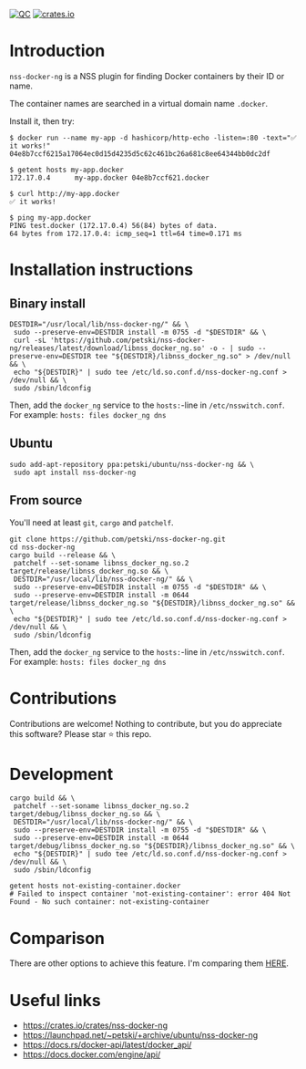 [![QC](https://github.com/petski/nss-docker-ng/actions/workflows/qc.yml/badge.svg)](https://github.com/petski/nss-docker-ng/actions/workflows/qc.yml)
[![crates.io](https://img.shields.io/crates/v/nss-docker-ng.svg)](https://crates.io/crates/nss-docker-ng)

# Introduction

`nss-docker-ng` is a NSS plugin for finding Docker containers by their ID or name.

The container names are searched in a virtual domain name `.docker`.

Install it, then try:

```
$ docker run --name my-app -d hashicorp/http-echo -listen=:80 -text="✅ it works!"
04e8b7ccf6215a17064ec0d15d4235d5c62c461bc26a681c8ee64344bb0dc2df

$ getent hosts my-app.docker
172.17.0.4      my-app.docker 04e8b7ccf621.docker

$ curl http://my-app.docker
✅ it works!

$ ping my-app.docker
PING test.docker (172.17.0.4) 56(84) bytes of data.
64 bytes from 172.17.0.4: icmp_seq=1 ttl=64 time=0.171 ms
```

# Installation instructions

## Binary install

```
DESTDIR="/usr/local/lib/nss-docker-ng/" && \
 sudo --preserve-env=DESTDIR install -m 0755 -d "$DESTDIR" && \
 curl -sL 'https://github.com/petski/nss-docker-ng/releases/latest/download/libnss_docker_ng.so' -o - | sudo --preserve-env=DESTDIR tee "${DESTDIR}/libnss_docker_ng.so" > /dev/null && \
 echo "${DESTDIR}" | sudo tee /etc/ld.so.conf.d/nss-docker-ng.conf > /dev/null && \
 sudo /sbin/ldconfig
```

Then, add the `docker_ng` service to the `hosts:`-line in `/etc/nsswitch.conf`. For example: `hosts: files docker_ng dns`

## Ubuntu

```
sudo add-apt-repository ppa:petski/ubuntu/nss-docker-ng && \
 sudo apt install nss-docker-ng
```

## From source

You'll need at least `git`, `cargo` and `patchelf`.

```
git clone https://github.com/petski/nss-docker-ng.git
cd nss-docker-ng
cargo build --release && \
 patchelf --set-soname libnss_docker_ng.so.2 target/release/libnss_docker_ng.so && \
 DESTDIR="/usr/local/lib/nss-docker-ng/" && \
 sudo --preserve-env=DESTDIR install -m 0755 -d "$DESTDIR" && \
 sudo --preserve-env=DESTDIR install -m 0644 target/release/libnss_docker_ng.so "${DESTDIR}/libnss_docker_ng.so" && \
 echo "${DESTDIR}" | sudo tee /etc/ld.so.conf.d/nss-docker-ng.conf > /dev/null && \
 sudo /sbin/ldconfig
```

Then, add the `docker_ng` service to the `hosts:`-line in `/etc/nsswitch.conf`. For example: `hosts: files docker_ng dns`

# Contributions

Contributions are welcome! Nothing to contribute, but you do appreciate this software? Please star :star: this repo.

# Development

```
cargo build && \
 patchelf --set-soname libnss_docker_ng.so.2 target/debug/libnss_docker_ng.so && \
 DESTDIR="/usr/local/lib/nss-docker-ng/" && \
 sudo --preserve-env=DESTDIR install -m 0755 -d "$DESTDIR" && \
 sudo --preserve-env=DESTDIR install -m 0644 target/debug/libnss_docker_ng.so "${DESTDIR}/libnss_docker_ng.so" && \
 echo "${DESTDIR}" | sudo tee /etc/ld.so.conf.d/nss-docker-ng.conf > /dev/null && \
 sudo /sbin/ldconfig

getent hosts not-existing-container.docker
# Failed to inspect container 'not-existing-container': error 404 Not Found - No such container: not-existing-container
```

# Comparison

There are other options to achieve this feature. I'm comparing them [HERE](COMPARISON.md).

# Useful links

* https://crates.io/crates/nss-docker-ng
* https://launchpad.net/~petski/+archive/ubuntu/nss-docker-ng
* https://docs.rs/docker-api/latest/docker_api/
* https://docs.docker.com/engine/api/
